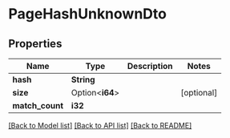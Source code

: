 # PageHashUnknownDto

## Properties

Name | Type | Description | Notes
------------ | ------------- | ------------- | -------------
**hash** | **String** |  | 
**size** | Option<**i64**> |  | [optional]
**match_count** | **i32** |  | 

[[Back to Model list]](../README.md#documentation-for-models) [[Back to API list]](../README.md#documentation-for-api-endpoints) [[Back to README]](../README.md)


